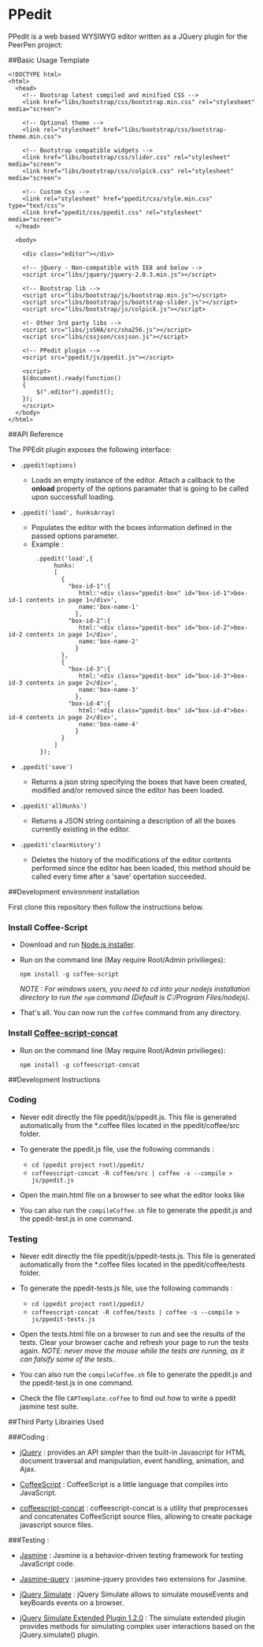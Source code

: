 PPedit
======

PPedit is a web based WYSIWYG editor written as a JQuery plugin for the PeerPen project:

##Basic Usage Template

    <!DOCTYPE html>
    <html>
      <head>
	    <!-- Bootsrap latest compiled and minified CSS -->
	    <link href="libs/bootstrap/css/bootstrap.min.css" rel="stylesheet" media="screen">
	
	    <!-- Optional theme -->  
	    <link rel="stylesheet" href="libs/bootstrap/css/bootstrap-theme.min.css">
	
	    <!-- Bootstrap compatible widgets -->
	    <link href="libs/bootstrap/css/slider.css" rel="stylesheet" media="screen">
	    <link href="libs/bootstrap/css/colpick.css" rel="stylesheet" media="screen">
	
	    <!-- Custom Css -->
	    <link rel="stylesheet" href="ppedit/css/style.min.css" type="text/css"> 
	    <link href="ppedit/css/ppedit.css" rel="stylesheet" media="screen"> 
      </head>
      
      <body>

        <div class="editor"></div>
      
	    <!-- jQuery - Non-compatible with IE8 and below -->
	    <script src="libs/jquery/jquery-2.0.3.min.js"></script>
	
	    <!-- Bootstrap lib -->
	    <script src="libs/bootstrap/js/bootstrap.min.js"></script>
	    <script src="libs/bootstrap/js/bootstrap-slider.js"></script>
	    <script src="libs/bootstrap/js/colpick.js"></script>
	
	    <!- Other 3rd party libs -->
	    <script src="libs/jsSHA/src/sha256.js"></script>
	    <script src="libs/cssjson/cssjson.js"></script>
	    
	    <!-- PPedit plugin -->
	    <script src="ppedit/js/ppedit.js"></script>
		    
	    <script>
	    $(document).ready(function()
	    {
	        $(".editor").ppedit();
	    });        
	    </script>
      </body>
    </html>

##API Reference

The PPEdit plugin exposes the following interface:

 - `.ppedit(options)`
   - Loads an empty instance of the editor. Attach a callback to the **onload** property of the options paramater that is going to be called upon successfull loading.

 - `.ppedit('load', hunksArray)`
   - Populates the editor with the boxes information defined in the passed options parameter.
   - Example :

```
        .ppedit('load',{
             hunks:
             [
               {
                 "box-id-1":{
                    html:'<div class="ppedit-box" id="box-id-1">box-id-1 contents in page 1</div>',
                    name:'box-name-1'
                   },
                 "box-id-2":{
                    html:'<div class="ppedit-box" id="box-id-2">box-id-2 contents in page 1</div>',
                    name:'box-name-2'
                   }
               },
               {
                 "box-id-3":{
                    html:'<div class="ppedit-box" id="box-id-3">box-id-3 contents in page 2</div>',
                    name:'box-name-3'
                   },
                 "box-id-4":{
                    html:'<div class="ppedit-box" id="box-id-4">box-id-4 contents in page 2</div>',
                    name:'box-name-4'
                   }
               }
             ]
         });
```


- `.ppedit('save')`
  - Returns a json string specifying the boxes that have been created, modified and/or removed since the editor has been loaded.

- `.ppedit('allHunks')`
  - Returns a JSON string containing a description of
  all the boxes currently existing in the editor.

- `.ppedit('clearHistory')`
  - Deletes the history of the modifications of the editor contents performed since the editor has been loaded, this method should be called every time after a 'save' opertation succeeded.

##Development environment installation

First clone this repository then follow the instructions below.

### Install Coffee-Script

 - Download and run [Node.js installer](http://nodejs.org/download/).
 - Run on the command line (May require Root/Admin privilieges):

	`npm install -g coffee-script`

    *NOTE : For windows users, you need to cd into your nodejs installation directory to run the `npm` command
    (Default is C:/Program Files/nodejs).*

 - That's all. You can now run the `coffee` command from any directory.

### Install [Coffee-script-concat](https://github.com/fairfieldt/coffeescript-concat)

 - Run on the command line (May require Root/Admin privilieges):

	`npm install -g coffeescript-concat`

##Development Instructions

### Coding

 - Never edit directly the file ppedit/js/ppedit.js. This file is generated automatically from the *.coffee files located in the ppedit/coffee/src folder.

 - To generate the ppedit.js file, use the following commands :
	- `cd (ppedit project root)/ppedit/                `
	- `coffeescript-concat -R coffee/src | coffee -s --compile > js/ppedit.js`

 - Open the main.html file on a browser to see what the editor looks like

 - You can also run the `compileCoffee.sh` file to generate the ppedit.js and the ppedit-test.js in one command.

### Testing

 - Never edit directly the file ppedit/js/ppedit-tests.js. This file is generated automatically from the *.coffee files located in the ppedit/coffee/tests folder.

 - To generate the ppedit-tests.js file, use the following commands :
    - `cd (ppedit project root)/ppedit/                `
	- `coffeescript-concat -R coffee/tests | coffee -s --compile > js/ppedit-tests.js`

 - Open the tests.html file on a browser to run and see the results of the tests. Clear your browser cache and refresh your page to run the tests again. *NOTE: never move the mouse while the tests are running, as it can falsify some of the tests.*.

  - You can also run the `compileCoffee.sh` file to generate the ppedit.js and the ppedit-test.js in one command.

  - Check the file `CAPTemplate.coffee` to find out how to write a ppedit jasmine test suite.

##Third Party Librairies Used

###Coding :

 - [jQuery](http://jquery.com/) : provides an API simpler than the built-in Javascript for HTML document traversal and manipulation, event handling, animation, and Ajax.

 - [CoffeeScript](http://coffeescript.org/) : CoffeeScript is a little language that compiles into JavaScript.

 - [coffeescript-concat](https://github.com/fairfieldt/coffeescript-concat) : coffeescript-concat is a utility that preprocesses and concatenates CoffeeScript source files, allowing to create package javascript source files.

###Testing :

 - [Jasmine](https://jasmine.github.io/) : Jasmine is a behavior-driven testing framework for testing JavaScript code.

 - [Jasmine-query](https://github.com/velesin/jasmine-jquery) : jasmine-jquery provides two extensions for Jasmine.

 - [jQuery Simulate](https://github.com/jquery/jquery-simulate) : jQuery Simulate allows to simulate mouseEvents and keyBoards events on a browser.

 - [jQuery Simulate Extended Plugin 1.2.0](https://github.com/j-ulrich/jquery-simulate-ext) : The simulate extended plugin provides methods for simulating complex user interactions based on the jQuery.simulate() plugin.
